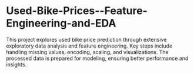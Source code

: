 # Used-Bike-Prices--Feature-Engineering-and-EDA
This project explores used bike price prediction through extensive exploratory data analysis and feature engineering. Key steps include handling missing values, encoding, scaling, and visualizations. The processed data is prepared for modeling, ensuring better performance and insights.
